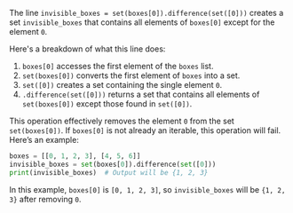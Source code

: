 The line `invisible_boxes = set(boxes[0]).difference(set([0]))` creates a set `invisible_boxes` that contains all elements of `boxes[0]` except for the element `0`.

Here's a breakdown of what this line does:

1. `boxes[0]` accesses the first element of the `boxes` list.
2. `set(boxes[0])` converts the first element of `boxes` into a set.
3. `set([0])` creates a set containing the single element `0`.
4. `.difference(set([0]))` returns a set that contains all elements of `set(boxes[0])` except those found in `set([0])`.

This operation effectively removes the element `0` from the set `set(boxes[0])`. If `boxes[0]` is not already an iterable, this operation will fail. Here’s an example:

```python
boxes = [[0, 1, 2, 3], [4, 5, 6]]
invisible_boxes = set(boxes[0]).difference(set([0]))
print(invisible_boxes)  # Output will be {1, 2, 3}
```

In this example, `boxes[0]` is `[0, 1, 2, 3]`, so `invisible_boxes` will be `{1, 2, 3}` after removing `0`.
